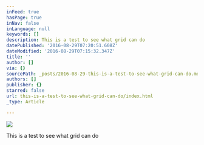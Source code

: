 ```yaml
---
inFeed: true
hasPage: true
inNav: false
inLanguage: null
keywords: []
description: This is a test to see what grid can do
datePublished: '2016-08-29T07:20:51.608Z'
dateModified: '2016-08-29T07:15:32.347Z'
title: ''
author: []
via: {}
sourcePath: _posts/2016-08-29-this-is-a-test-to-see-what-grid-can-do.md
authors: []
publisher: {}
starred: false
url: this-is-a-test-to-see-what-grid-can-do/index.html
_type: Article

---
```

![](https://the-grid-user-content.s3-us-west-2.amazonaws.com/6248cd63-a184-4367-8b1a-e9a59f297dfe.jpg)

This is a test to see what grid can do